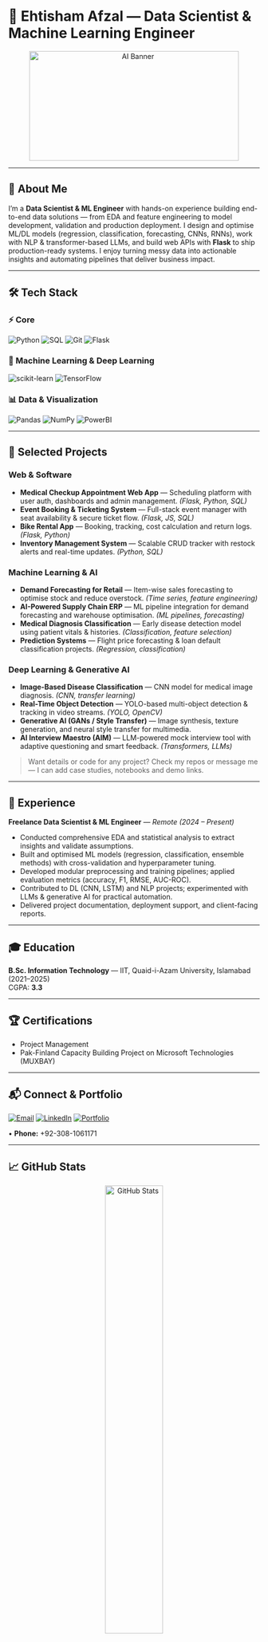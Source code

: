 # 🚀 Ehtisham Afzal — Data Scientist & Machine Learning Engineer

<p align="center">
  <img src="https://plus.unsplash.com/premium_photo-1682124651258-410b25fa9dc0?q=80&w=1621&auto=format&fit=crop&ixlib=rb-4.0.3&ixid=M3wxMjA3fDB8MHxwaG90by1wYWdlfHx8fGVufDB8fHx8fA%3D%3D" width="420" height="220" alt="AI Banner">
</p>

---

## 🌟 About Me
I’m a **Data Scientist & ML Engineer** with hands-on experience building end-to-end data solutions — from EDA and feature engineering to model development, validation and production deployment. I design and optimise ML/DL models (regression, classification, forecasting, CNNs, RNNs), work with NLP & transformer-based LLMs, and build web APIs with **Flask** to ship production-ready systems. I enjoy turning messy data into actionable insights and automating pipelines that deliver business impact.

---

## 🛠️ Tech Stack
### ⚡ Core
![Python](https://img.shields.io/badge/-Python-3776AB?style=flat&logo=python&logoColor=white) ![SQL](https://img.shields.io/badge/-SQL-4479A1?style=flat&logo=postgresql&logoColor=white) ![Git](https://img.shields.io/badge/-Git-F05032?style=flat&logo=git&logoColor=white) ![Flask](https://img.shields.io/badge/-Flask-000000?style=flat&logo=flask&logoColor=white)

### 🔬 Machine Learning & Deep Learning
![scikit-learn](https://img.shields.io/badge/-scikit--learn-F7931E?style=flat&logo=scikitlearn&logoColor=white) ![TensorFlow](https://img.shields.io/badge/-TensorFlow-FF6F00?style=flat&logo=tensorflow&logoColor=white)

### 📊 Data & Visualization
![Pandas](https://img.shields.io/badge/-Pandas-150458?style=flat&logo=pandas) ![NumPy](https://img.shields.io/badge/-NumPy-013243?style=flat&logo=numpy) ![PowerBI](https://img.shields.io/badge/-Power%20BI-F2C811?style=flat&logo=microsoftpowerbi&logoColor=white)

---

## 📁 Selected Projects

### Web & Software
- **Medical Checkup Appointment Web App** — Scheduling platform with user auth, dashboards and admin management. *(Flask, Python, SQL)*  
- **Event Booking & Ticketing System** — Full-stack event manager with seat availability & secure ticket flow. *(Flask, JS, SQL)*  
- **Bike Rental App** — Booking, tracking, cost calculation and return logs. *(Flask, Python)*  
- **Inventory Management System** — Scalable CRUD tracker with restock alerts and real-time updates. *(Python, SQL)*

### Machine Learning & AI
- **Demand Forecasting for Retail** — Item-wise sales forecasting to optimise stock and reduce overstock. *(Time series, feature engineering)*  
- **AI-Powered Supply Chain ERP** — ML pipeline integration for demand forecasting and warehouse optimisation. *(ML pipelines, forecasting)*  
- **Medical Diagnosis Classification** — Early disease detection model using patient vitals & histories. *(Classification, feature selection)*  
- **Prediction Systems** — Flight price forecasting & loan default classification projects. *(Regression, classification)*

### Deep Learning & Generative AI
- **Image-Based Disease Classification** — CNN model for medical image diagnosis. *(CNN, transfer learning)*  
- **Real-Time Object Detection** — YOLO-based multi-object detection & tracking in video streams. *(YOLO, OpenCV)*  
- **Generative AI (GANs / Style Transfer)** — Image synthesis, texture generation, and neural style transfer for multimedia.  
- **AI Interview Maestro (AIM)** — LLM-powered mock interview tool with adaptive questioning and smart feedback. *(Transformers, LLMs)*

> Want details or code for any project? Check my repos or message me — I can add case studies, notebooks and demo links.

---

## 💼 Experience
**Freelance Data Scientist & ML Engineer** — *Remote (2024 – Present)*  
- Conducted comprehensive EDA and statistical analysis to extract insights and validate assumptions.  
- Built and optimised ML models (regression, classification, ensemble methods) with cross-validation and hyperparameter tuning.  
- Developed modular preprocessing and training pipelines; applied evaluation metrics (accuracy, F1, RMSE, AUC-ROC).  
- Contributed to DL (CNN, LSTM) and NLP projects; experimented with LLMs & generative AI for practical automation.  
- Delivered project documentation, deployment support, and client-facing reports.

---

## 🎓 Education
**B.Sc. Information Technology** — IIT, Quaid-i-Azam University, Islamabad (2021–2025)  
CGPA: **3.3**

---

## 🏆 Certifications
- Project Management  
- Pak-Finland Capacity Building Project on Microsoft Technologies (MUXBAY)

---

## 📬 Connect & Portfolio
[![Email](https://img.shields.io/badge/Email-D14836?style=flat&logo=gmail&logoColor=white)](mailto:ehtishamafzal14@gmail.com) [![LinkedIn](https://img.shields.io/badge/LinkedIn-0A66C2?style=flat&logo=linkedin&logoColor=white)](https://www.linkedin.com/in/ehtisham-afzal-032009342) [![Portfolio](https://img.shields.io/badge/Portfolio-00AEEF?style=flat&logo=web&logoColor=white)](https://www.ehtisham.online)  

• **Phone:** +92-308-1061171

---

## 📈 GitHub Stats
<p align="center">
  <img src="https://github-readme-stats.vercel.app/api?username=ehtisham1053&show_icons=true&theme=radical" alt="GitHub Stats" width="48%"/>
  
</p>

---

## 💡 Fun Fact
I love building AI solutions that solve practical problems — from automating workflows to building LLM-powered tools that help people learn and prepare.

---

## ▶️ Next Steps
- ⭐ I’ll keep adding project case studies and notebooks — check the pinned repos for demos.  
- 🤝 Open to freelance collaborations, internships, and research partnerships.  
- 📩 Reach out via LinkedIn or email to discuss ideas or request demos.

---
